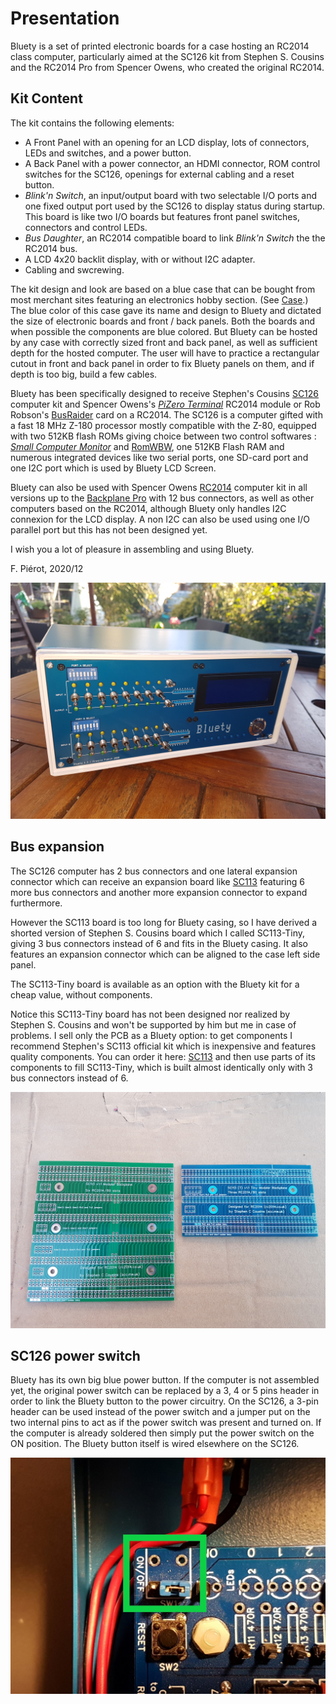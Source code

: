 # Presentation<A id="a2"></A>

Bluety is a set of printed electronic boards for a case hosting an RC2014 class computer, particularly aimed at the SC126 kit
from Stephen S. Cousins and the RC2014 Pro from Spencer Owens, who created the original RC2014.

## Kit Content<A id="a3"></A>

The kit contains the following elements:

- A Front Panel with an opening for an LCD display, lots of connectors, LEDs and switches, and a power button.
- A Back Panel with a power connector, an HDMI connector, ROM control switches for the SC126, openings for external cabling
  and a reset button.
- *Blink'n Switch*, an input/output board with two selectable I/O ports and one fixed output port used by the
  SC126 to display status during startup. This board is like two I/O boards but features front panel switches, connectors and
  control LEDs.
- *Bus Daughter*, an RC2014 compatible board to link *Blink'n Switch* the the RC2014 bus.
- A LCD 4x20 backlit display, with or without I2C adapter.
- Cabling and swcrewing.

The kit design and look are based on a blue case that can be bought from most merchant sites featuring an electronics hobby section.
(See [Case](#boitier).) The blue color of this case gave its name and design to Bluety and dictated the size of electronic boards
and front / back panels. Both the boards and when possible the components are blue colored. But Bluety can be hosted by any case with
correctly sized front and back panel, as well as sufficient depth for the hosted computer. The user will have to practice a rectangular
cutout in front and back panel in order to fix Bluety panels on them, and if depth is too big, build a few cables.

Bluety has been specifically designed to receive Stephen's Cousins [SC126](https://www.tindie.com/products/tindiescx/sc126-z180-sbc-motherboard-kit/)
computer kit and Spencer Owens's *[PiZero Terminal](https://www.tindie.com/products/semachthemonkey/raspberry-pi-zero-serial-terminal-for-rc2014/?pt=ac_prod_search)*
RC2014 module or Rob Robson's [BusRaider](https://www.tindie.com/products/robdobson/play-retro-games-rc2014-graphics-kit/) card on a RC2014.
The SC126 is a computer gifted with a fast 18 MHz Z-180 processor mostly compatible with the Z-80, equipped with two 512KB flash ROMs
giving choice between two control softwares : [*Small Computer Monitor*](https://smallcomputercentral.wordpress.com/small-computer-monitor/) and
[RomWBW](https://github.com/wwarthen/RomWBW), one 512KB Flash RAM and numerous integrated devices like two serial ports, one SD-card port and one I2C port
which is used by Bluety LCD Screen.

Bluety can also be used with Spencer Owens [RC2014](https://www.tindie.com/stores/Semachthemonkey/) computer kit in all versions
up to the [Backplane Pro](https://www.tindie.com/products/semachthemonkey/rc2014-pro-homebrew-z80-computer-kit/) with 12
bus connectors, as well as other computers based on the RC2014, although Bluety only handles I2C connexion for the LCD display.
A non I2C can also be used using one I/O parallel port but this has not been designed yet.

I wish you a lot of pleasure in assembling and using Bluety.

F. Piérot, 2020/12

<img src="Pictures/finished.jpg" alt="Bluety terminé"  />

## Bus expansion<A id="a4"></A>

The SC126 computer has 2 bus connectors and one lateral expansion connector which can receive an expansion board like
[SC113](https://www.tindie.com/products/tindiescx/sc113-modular-backplane-kit-for-rc2014/?pt=ac_prod_search)
featuring 6 more bus connectors and another more expansion connector to expand furthermore.

However the SC113 board is too long for Bluety casing, so I have derived a shorted version of Stephen S. Cousins board which
I called SC113-Tiny, giving 3 bus connectors instead of 6 and fits in the Bluety casing. It also features an expansion connector
which can be aligned to the case left side panel.

The SC113-Tiny board is available as an option with the Bluety kit for a cheap value, without components.

Notice this SC113-Tiny board has not been designed nor realized by Stephen S. Cousins and won't be supported by him
but me in case of problems. I sell only the PCB as a Bluety option: to get components I recommend Stephen's SC113 official
kit which is inexpensive and features quality components. You can order it here:
[SC113](https://www.tindie.com/products/tindiescx/sc113-modular-backplane-kit-for-rc2014/) and then use parts of its
components to fill SC113-Tiny, which is built almost identically only with 3 bus connectors instead of 6.

<img src="Pictures/SC113tiny.jpg" alt="SC113 beside SC113-Tiny" style="zoom: 50%;" />

## SC126 power switch<A id="a5"></A>

Bluety has its own big blue power button. If the computer is not assembled yet, the original power switch can be
replaced by a 3, 4 or 5 pins header in order to link the Bluety button to the power circuitry. On the SC126, a 3-pin header
can be used instead of the power switch and a jumper put on the two internal pins to act as if the power switch was present
and turned on. If the computer is already soldered then simply put the power switch on the ON position. The Bluety button
itself is wired elsewhere on the SC126.

<img src="Pictures/97-contact.jpg" alt="On/Off replacement" style="zoom:50%;" />
